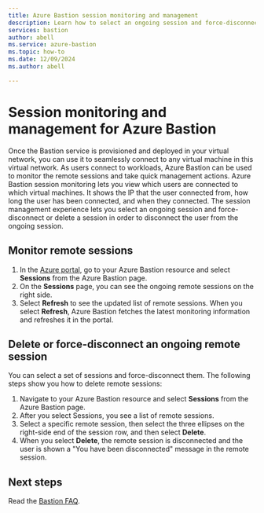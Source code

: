 ```yaml
---
title: Azure Bastion session monitoring and management
description: Learn how to select an ongoing session and force-disconnect or delete it.
services: bastion
author: abell
ms.service: azure-bastion
ms.topic: how-to
ms.date: 12/09/2024
ms.author: abell

---
```


# Session monitoring and management for Azure Bastion

Once the Bastion service is provisioned and deployed in your virtual network, you can use it to seamlessly connect to any virtual machine in this virtual network. As users connect to workloads, Azure Bastion can be used to monitor the remote sessions and take quick management actions. Azure Bastion session monitoring lets you view which users are connected to which virtual machines. It shows the IP that the user connected from, how long the user has been connected, and when they connected. The session management experience lets you select an ongoing session and force-disconnect or delete a session in order to disconnect the user from the ongoing session.

## <a name="monitor"></a>Monitor remote sessions

1. In the [Azure portal](https://portal.azure.com), go to your Azure Bastion resource and select **Sessions** from the Azure Bastion page.
1. On the **Sessions** page, you can see the ongoing remote sessions on the right side.
1. Select **Refresh** to see the updated list of remote sessions. When you select **Refresh**, Azure Bastion fetches the latest monitoring information and refreshes it in the portal.

## <a name="view"></a>Delete or force-disconnect an ongoing remote session

You can select a set of sessions and force-disconnect them. The following steps show you how to delete remote sessions:

1. Navigate to your Azure Bastion resource and select **Sessions** from the Azure Bastion page.
1. After you select Sessions, you see a list of remote sessions.
1. Select a specific remote session, then select the three ellipses on the right-side end of the session row, and then select **Delete**.
1. When you select **Delete**, the remote session is disconnected and the user is shown a "You have been disconnected" message in the remote session.

## Next steps

Read the [Bastion FAQ](bastion-faq.md).
